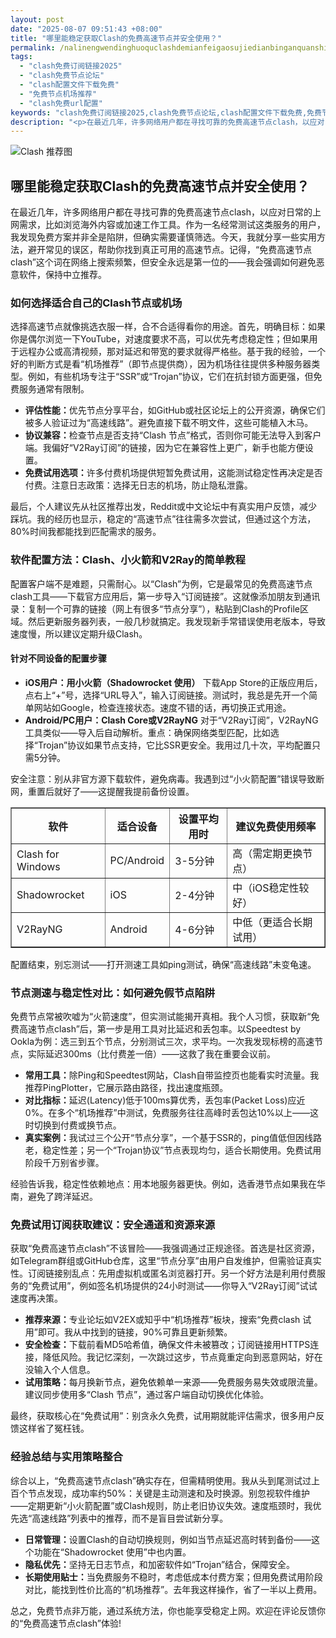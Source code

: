 ```yaml
---
layout: post
date: "2025-08-07 09:51:43 +08:00"
title: "哪里能稳定获取Clash的免费高速节点并安全使用？"
permalink: /nalinengwendinghuoquclashdemianfeigaosujiedianbinganquanshiyong/
tags:
  - "clash免费订阅链接2025"
  - "clash免费节点论坛"
  - "clash配置文件下载免费"
  - "免费节点机场推荐"
  - "clash免费url配置"
keywords: "clash免费订阅链接2025,clash免费节点论坛,clash配置文件下载免费,免费节点机场推荐,clash免费url配置"
description: "<p>在最近几年，许多网络用户都在寻找可靠的免费高速节点clash，以应对日常的上网需求，比如浏览海外内容或加速工作工具。作为一名经常测试这类服务的用户，我发现免费方案并非全是陷阱，但确实需要谨慎筛选。今天，我就分享一些实用方法，避开常见的误区，帮助你找到真正可用的高速节点。记得，“免费高速节点clash”这个词在网络上搜索频繁，但安全永远是第一位的——我会强调如何避免恶意软件，保持中立推荐。</p>"
---
```


![Clash 推荐图](https://clashjd.github.io/assets/img/节点订阅地址.png)

## 哪里能稳定获取Clash的免费高速节点并安全使用？

<p>在最近几年，许多网络用户都在寻找可靠的免费高速节点clash，以应对日常的上网需求，比如浏览海外内容或加速工作工具。作为一名经常测试这类服务的用户，我发现免费方案并非全是陷阱，但确实需要谨慎筛选。今天，我就分享一些实用方法，避开常见的误区，帮助你找到真正可用的高速节点。记得，“免费高速节点clash”这个词在网络上搜索频繁，但安全永远是第一位的——我会强调如何避免恶意软件，保持中立推荐。</p>
<h3>如何选择适合自己的Clash节点或机场</h3>
<p>选择高速节点就像挑选衣服一样，合不合适得看你的用途。首先，明确目标：如果你是偶尔浏览一下YouTube，对速度要求不高，可以优先考虑稳定性；但如果用于远程办公或高清视频，那对延迟和带宽的要求就得严格些。基于我的经验，一个好的判断方式是看“机场推荐”（即节点提供商），因为机场往往提供多种服务器类型。例如，有些机场专注于“SSR”或“Trojan”协议，它们在抗封锁方面更强，但免费服务通常有限制。</p>
<ul>
<li><strong>评估性能：</strong>优先节点分享平台，如GitHub或社区论坛上的公开资源，确保它们被多人验证过为“高速线路”。避免直接下载不明文件，这些可能植入木马。</li>
<li><strong>协议兼容：</strong>检查节点是否支持“Clash 节点”格式，否则你可能无法导入到客户端。我偏好“V2Ray订阅”的链接，因为它在兼容性上更广，新手也能方便设置。</li>
<li><strong>免费试用选项：</strong>许多付费机场提供短暂免费试用，这能测试稳定性再决定是否付费。注意日志政策：选择无日志的机场，防止隐私泄露。</li>
</ul>
<p>最后，个人建议先从社区推荐出发，Reddit或中文论坛中有真实用户反馈，减少踩坑。我的经历也显示，稳定的“高速节点”往往需多次尝试，但通过这个方法，80%时间我都能找到匹配需求的服务。</p>
<h3>软件配置方法：Clash、小火箭和V2Ray的简单教程</h3>
<p>配置客户端不是难题，只需耐心。以“Clash”为例，它是最常见的免费高速节点clash工具——下载官方应用后，第一步导入“订阅链接”。这就像添加朋友到通讯录：复制一个可靠的链接（网上有很多“节点分享”），粘贴到Clash的Profile区域。然后更新服务器列表，一般几秒就搞定。我发现新手常错误使用老版本，导致速度慢，所以建议定期升级Clash。</p>
<h4>针对不同设备的配置步骤</h4>
<ul>
<li><strong>iOS用户：用小火箭（Shadowrocket 使用）</strong> 下载App Store的正版应用后，点右上“+”号，选择“URL导入”，输入订阅链接。测试时，我总是先开一个简单网站如Google，检查连接状态。速度不错的话，再切换正式用途。</li>
<li><strong>Android/PC用户：Clash Core或V2RayNG</strong> 对于“V2Ray订阅”，V2RayNG工具类似——导入后自动解析。重点：确保网络类型匹配，比如选择“Trojan”协议如果节点支持，它比SSR更安全。我用过几十次，平均配置只需5分钟。</li>
</ul>
<p>安全注意：别从非官方源下载软件，避免病毒。我遇到过“小火箭配置”错误导致断网，重置后就好了——这提醒我提前备份设置。</p>
<table border="1">
<tr>
<th>软件</th>
<th>适合设备</th>
<th>设置平均用时</th>
<th>建议免费使用频率</th>
</tr>
<tr>
<td>Clash for Windows</td>
<td>PC/Android</td>
<td>3-5分钟</td>
<td>高（需定期更换节点）</td>
</tr>
<tr>
<td>Shadowrocket</td>
<td>iOS</td>
<td>2-4分钟</td>
<td>中（iOS稳定性较好）</td>
</tr>
<tr>
<td>V2RayNG</td>
<td>Android</td>
<td>4-6分钟</td>
<td>中低（更适合长期试用）</td>
</tr>
</table>
<p>配置结束，别忘测试——打开测速工具如ping测试，确保“高速线路”未变龟速。</p>
<h3>节点测速与稳定性对比：如何避免假节点陷阱</h3>
<p>免费节点常被吹嘘为“火箭速度”，但实测试能揭开真相。我个人习惯，获取新“免费高速节点clash”后，第一步是用工具对比延迟和丢包率。以Speedtest by Ookla为例：选三到五个节点，分别测试三次，求平均。一次我发现标榜的高速节点，实际延迟300ms（比付费差一倍）——这救了我在重要会议前。</p>
<ul>
<li><strong>常用工具：</strong>除Ping和Speedtest网站，Clash自带监控页也能看实时流量。我推荐PingPlotter，它展示路由路径，找出速度瓶颈。</li>
<li><strong>对比指标：</strong>延迟(Latency)低于100ms算优秀，丢包率(Packet Loss)应近0%。在多个“机场推荐”中测试，免费服务往往高峰时丢包达10%以上——这时切换到付费或换节点。</li>
<li><strong>真实案例：</strong>我试过三个公开“节点分享”，一个基于SSR的，ping值低但因线路老，稳定性差；另一个“Trojan协议”节点表现均匀，适合长期使用。免费试用阶段千万别省步骤。</li>
</ul>
<p>经验告诉我，稳定性依赖地点：用本地服务器更快。例如，选香港节点如果我在华南，避免了跨洋延迟。</p>
<h3>免费试用订阅获取建议：安全通道和资源来源</h3>
<p>获取“免费高速节点clash”不该冒险——我强调通过正规途径。首选是社区资源，如Telegram群组或GitHub仓库，这里“节点分享”由用户自发维护，但需验证真实性。订阅链接别乱点：先用虚拟机或匿名浏览器打开。另一个好方法是利用付费服务的“免费试用”，例如签名机场提供的24小时测试——你导入“V2Ray订阅”试试速度再决策。</p>
<ul>
<li><strong>推荐来源：</strong>专业论坛如V2EX或知乎中“机场推荐”板块，搜索“免费clash 试用”即可。我从中找到的链接，90%可靠且更新频繁。</li>
<li><strong>安全检查：</strong>下载前看MD5哈希值，确保文件未被篡改；订阅链接用HTTPS连接，降低风险。我记忆深刻，一次跳过这步，节点竟重定向到恶意网站，好在没输入个人信息。</li>
<li><strong>试用策略：</strong>每月换新节点，避免依赖单一来源——免费服务易失效或限流量。建议同步使用多“Clash 节点”，通过客户端自动切换优化体验。</li>
</ul>
<p>最终，获取核心在“免费试用”：别贪永久免费，试用期就能评估需求，很多用户反馈这样省了冤枉钱。</p>
<h3>经验总结与实用策略整合</h3>
<p>综合以上，“免费高速节点clash”确实存在，但需精明使用。我从头到尾测试过上百个节点发现，成功率约50%：关键是主动测速和及时换源。别忽视软件维护——定期更新“小火箭配置”或Clash规则，防止老旧协议失效。速度瓶颈时，我优先选“高速线路”列表中的推荐，而不是盲目尝试新分享。</p>
<ul>
<li><strong>日常管理：</strong>设置Clash的自动切换规则，例如当节点延迟高时转到备份——这个功能在“Shadowrocket 使用”中也内置。</li>
<li><strong>隐私优先：</strong>坚持无日志节点，和加密软件如“Trojan”结合，保障安全。</li>
<li><strong>长期使用贴士：</strong>当免费服务不稳时，考虑低成本付费方案；但用免费试用阶段对比，能找到性价比高的“机场推荐”。去年我这样操作，省了一半以上费用。</li>
</ul>
<p>总之，免费节点非万能，通过系统方法，你也能享受稳定上网。欢迎在评论反馈你的“免费高速节点clash”体验!</p>